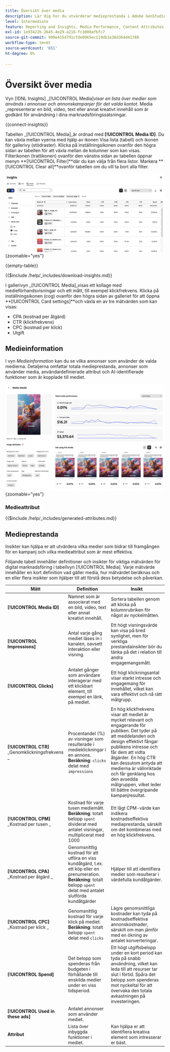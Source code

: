 ```yaml
---
title: Översikt över media
description: Lär dig hur du utvärderar medieprestanda i Adobe GenStudio for Performance Marketing.
level: Intermediate
feature: Reporting and Insights, Media Performance, Content Attributes
exl-id: 1e93422b-2645-4e29-a216-fc1008afbfc7
source-git-commit: 999e415d791cfde0965ec119db1e36d364d41780
workflow-type: tm+mt
source-wordcount: '651'
ht-degree: 0%

---
```


# Översikt över media

Vyn [!DNL Insights] _[!UICONTROL Media]_visar en lista över medier som används i annonser och annonskampanjer för det valda kontot._ Media _representerar en bild, video, text eller annat kreativt innehåll som är godkänt för användning i dina marknadsföringssatsningar.

{{connect-insights}}

Tabellen _[!UICONTROL Media]_är ordnad med **[!UICONTROL Media ID]**. Du kan växla mellan vyerna med hjälp av ikonen Visa lista (tabell) och ikonen för gallerivy (stödraster). Klicka på inställningsikonen ovanför den högra sidan av tabellen för att växla mellan de kolumner som kan visas. Filterikonen (trattikonen) ovanför den vänstra sidan av tabellen öppnar menyn **[!UICONTROL Filter]**där du kan välja från flera listor. Markera **[!UICONTROL Clear all]**ovanför tabellen om du vill ta bort alla filter.

![Mediefilter och tabell](/help/assets/insights-media-filter.png){zoomable="yes"}

{{empty-table}}

{{$include /help/_includes/download-insights.md}}

I gallerivyn _[!UICONTROL Media]_visas ett kollage med medieförhandsvisningar och ett mått, till exempel klickfrekvens. Klicka på inställningsikonen (cog) ovanför den högra sidan av galleriet för att öppna **[!UICONTROL Card settings]**och växla en av tre mätvärden som kan visas:

- CPA (kostnad per åtgärd)
- CTR (klickfrekvens)
- CPC (kostnad per klick)
- Utgift

## Medieinformation

I vyn _Medieinformation_ kan du se vilka annonser som använder de valda medierna. Detaljerna omfattar totala medieprestanda, annonser som använder media, användardefinierade attribut och AI-identifierade funktioner som är kopplade till mediet.

![Medieinformation](/help/assets/insights-media-details.png){zoomable="yes"}

### Medieattribut

{{$include /help/_includes/generated-attributes.md}}

## Medieprestanda

Insikter kan hjälpa er att utvärdera vilka medier som bidrar till framgången för en kampanj och vilka medieattribut som är mest effektiva.

Följande tabell innehåller definitioner och insikter för viktiga mätvärden för digital marknadsföring i tabellvyn [!UICONTROL Media]. Varje mätvärde innehåller en kort definition vad gäller media, hur mätvärdet beräknas och en eller flera insikter som hjälper till att förstå dess betydelse och påverkan.

| Mått | Definition | Insikt |
| ---------------------- | ----------------------------- | -------------------------------- |
| **[!UICONTROL Media ID]** | Namnet som är associerat med en bild, video, text eller annat kreativt innehåll. | Sortera tabellen genom att klicka på kolumnrubriken för något av nyckelmåtten. |
| **[!UICONTROL Impressions]** | Antal varje gång mediet läses in i kanalen, oavsett interaktion eller visning. | Ett högt visningsvärde kan visa på bred synlighet, men för verkliga prestandainsikter bör du tänka på det i relation till andra engagemangsmått. |
| **[!UICONTROL Clicks]** | Antalet gånger som användare interagerar med ett klickbart element, till exempel en länk, på mediet. | Ett högt klickningsantal visar starkt intresse och engagemang för innehållet, vilket kan vara effektivt och nå rätt målgrupp. |
| **[!UICONTROL CTR]**<br>_Genomklickningsfrekvens _ | Procentandel (%) av visningar som resulterade i medieklickningar i en annons.<br>**Beräkning**: `clicks` delat med `impressions` | En hög klickfrekvens visar att mediet är mycket relevant och engagerande för publiken. Det tyder på att meddelanden och design effektivt fångar publikens intresse och får dem att vidta åtgärder. En hög CTR kan dessutom antyda att medierna är välinriktade och får genklang hos den avsedda målgruppen, vilket leder till bättre övergripande kampanjresultat. |
| **[!UICONTROL CPM]**<br>_Kostnad per tusen _ | Kostnad för varje tusen mediemått.<br>**Beräkning**: totalt belopp `spent` dividerat med antalet visningar, multiplicerat med 1000 | Ett lågt CPM-värde kan indikera kostnadseffektiva mediaprestanda, särskilt om det kombineras med en hög klickfrekvens. |
| **[!UICONTROL CPA]**<br>_Kostnad per åtgärd _ | Genomsnittlig kostnad för att utföra en viss kundåtgärd, t.ex. ett köp eller en prenumeration.<br>**Beräkning**: totalt belopp `spent` delat med antalet slutförda kundåtgärder | Hjälper till att identifiera medier som resulterar i värdefulla kundåtgärder. |
| **[!UICONTROL CPC]**<br>_Kostnad per klick _ | Genomsnittlig kostnad för varje klick på mediet.<br>**Beräkning**: totalt belopp `spent` delat med `clicks` | Lägre genomsnittliga kostnader kan tyda på kostnadseffektiva annonskostnader, särskilt om man jämför med en ökning av antalet konverteringar. |
| **[!UICONTROL Spend]** | Det belopp som spenderas från budgeten i förhållande till enskilda medier under en viss tidsperiod. | Ett högt utgiftsbelopp under en kort period kan tyda på snabb användning, vilket kan leda till att resurser tar slut i förtid. Spåra det belopp som spenderas mot nyckeltal för att övervaka den totala avkastningen på investeringen. |
| **[!UICONTROL Used in these ads]** | Antalet annonser som använder mediet. | |
| **Attribut** | Lista över inbyggda funktioner i mediet. | Kan hjälpa er att identifiera kreativa element som intresserar er bäst. |
